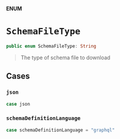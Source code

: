 **ENUM**

# `SchemaFileType`

```swift
public enum SchemaFileType: String
```

> The type of schema file to download

## Cases
### `json`

```swift
case json
```

### `schemaDefinitionLanguage`

```swift
case schemaDefinitionLanguage = "graphql"
```
